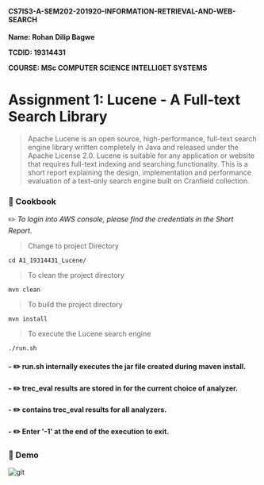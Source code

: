 #### CS7IS3-A-SEM202-201920-INFORMATION-RETRIEVAL-AND-WEB-SEARCH

**Name: Rohan Dilip Bagwe**

**TCDID: 19314431**

**COURSE: MSc COMPUTER SCIENCE INTELLIGET SYSTEMS**

# Assignment 1: Lucene - A Full-text Search Library

> Apache Lucene is an open source, high-performance, full-text search engine library written completely in Java and
released under the Apache License 2.0. Lucene is suitable for any application or website that requires full-text indexing and searching functionality. This is a short report explaining the design, implementation and performance evaluation of a text-only search engine built on Cranfield collection.

### :paperclip: Cookbook

:pencil2: *To login into AWS console, please find the credentials in the Short Report.*


>  Change to project Directory

    cd A1_19314431_Lucene/

> To clean the project directory 

    mvn clean

>  To build the project directory
    
    mvn install

> To execute the Lucene search engine

    ./run.sh

#### - :pencil2: run.sh internally executes the jar file created during maven install.
#### - :pencil2: trec_eval results are stored in for the current choice of analyzer.
#### - :pencil2: contains trec_eval results for all analyzers.
#### - :pencil2: Enter '-1' at the end of the execution to exit.

### :paperclip: Demo
![git](https://github.com/rohan-tcd/A1_19314431_Lucene/blob/master/static/demo.gif) 


